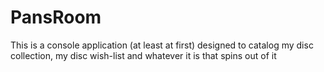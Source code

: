 # PansRoom
This is a console application (at least at first) designed to catalog my disc collection, my disc wish-list and  whatever it is that spins out of it
